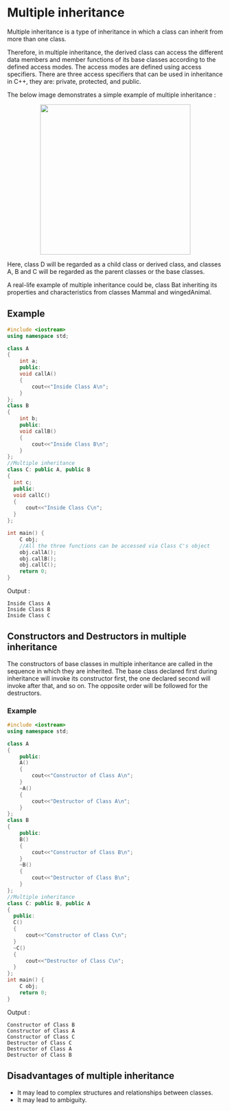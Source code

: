 # Multiple inheritance

Multiple inheritance is a type of inheritance in which a class can inherit from more than one class.

Therefore, in multiple inheritance, the derived class can access the different data members and member functions of its base classes according to the defined access modes. The access modes are defined using access specifiers. There are three access specifiers that can be used in inheritance in C++, they are: private, protected, and public.

The below image demonstrates a simple example of multiple inheritance :

<p align="center"> <img src="https://user-images.githubusercontent.com/61552413/142762283-e4deada2-c86b-433a-9e54-8cb05ff99f31.png" height="350"> </p>

Here, class D will be regarded as a child class or derived class, and classes A, B and C will be regarded as the parent classes or the base classes.

A real-life example of multiple inheritance could be, class Bat inheriting its properties and characteristics from classes Mammal and wingedAnimal.

## Example

```cpp
#include <iostream>
using namespace std;

class A
{
    int a;
    public:
    void callA()
    {
        cout<<"Inside Class A\n";
    }
};
class B
{
    int b;
    public:
    void callB()
    {
        cout<<"Inside Class B\n";
    }
};
//Multiple inheritance
class C: public A, public B
{
  int c;
  public:
  void callC()
  {
      cout<<"Inside Class C\n";
  }
};

int main() {
	C obj;
	//All the three functions can be accessed via Class C's object
	obj.callA();
	obj.callB();
	obj.callC();
	return 0;
}
```

Output :

```
Inside Class A
Inside Class B
Inside Class C
```

## Constructors and Destructors in multiple inheritance

The constructors of base classes in multiple inheritance are called in the sequence in which they are inherited. The base class declared first during inheritance will invoke its constructor first, the one declared second will invoke after that, and so on. The opposite order will be followed for the destructors.

### Example

```cpp
#include <iostream>
using namespace std;

class A
{
    public:
    A()
    {
        cout<<"Constructor of Class A\n";
    }
    ~A()
    {
        cout<<"Destructor of Class A\n";
    }
};
class B
{
    public:
    B()
    {
        cout<<"Constructor of Class B\n";
    }
    ~B()
    {
        cout<<"Destructor of Class B\n";
    }
};
//Multiple inheritance
class C: public B, public A
{
  public:
  C()
  {
      cout<<"Constructor of Class C\n";
  }
  ~C()
  {
      cout<<"Destructor of Class C\n";
  }
};
int main() {
	C obj;
	return 0;
}
```

Output :

```
Constructor of Class B
Constructor of Class A
Constructor of Class C
Destructor of Class C
Destructor of Class A
Destructor of Class B
```

## Disadvantages of multiple inheritance

- It may lead to complex structures and relationships between classes.
- It may lead to ambiguity.
